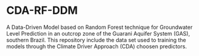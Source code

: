 # CDA-RF-DDM
A Data-Driven Model based on Random Forest technique for Groundwater Level Prediction in an outcrop zone of the Guarani Aquifer System (GAS), southern Brazil. This repository include the data set used to training the models through the Climate Driver Approach (CDA) choosen predictors.
